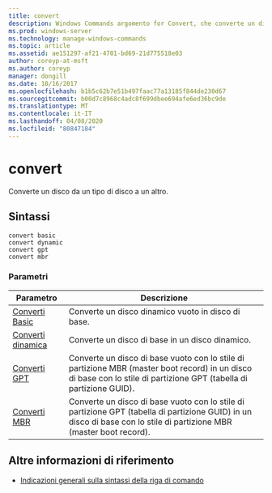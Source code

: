 ```yaml
---
title: convert
description: Windows Commands argomento for Convert, che converte un disco da un tipo di disco a un altro.
ms.prod: windows-server
ms.technology: manage-windows-commands
ms.topic: article
ms.assetid: ae151297-af21-4701-bd69-21d775518e03
author: coreyp-at-msft
ms.author: coreyp
manager: dongill
ms.date: 10/16/2017
ms.openlocfilehash: b1b5c62b7e51b497faac77a13185f844de230d67
ms.sourcegitcommit: b00d7c8968c4adc8f699dbee694afe6ed36bc9de
ms.translationtype: MT
ms.contentlocale: it-IT
ms.lasthandoff: 04/08/2020
ms.locfileid: "80847184"
---
```

# <a name="convert"></a>convert

Converte un disco da un tipo di disco a un altro.

## <a name="syntax"></a>Sintassi

```
convert basic
convert dynamic
convert gpt
convert mbr
```

### <a name="parameters"></a>Parametri

|Parametro|Descrizione|
|---------|-----------|
|[Converti Basic](convert-basic.md)|Converte un disco dinamico vuoto in disco di base.|
|[Converti dinamica](convert-dynamic.md)|Converte un disco di base in un disco dinamico.|
|[Converti GPT](convert-gpt.md)|Converte un disco di base vuoto con lo stile di partizione MBR (master boot record) in un disco di base con lo stile di partizione GPT (tabella di partizione GUID).|
|[Converti MBR](convert-mbr.md)|Converte un disco di base vuoto con lo stile di partizione GPT (tabella di partizione GUID) in un disco di base con lo stile di partizione MBR (master boot record).|

## <a name="additional-references"></a>Altre informazioni di riferimento

- [Indicazioni generali sulla sintassi della riga di comando](command-line-syntax-key.md)

